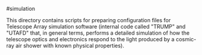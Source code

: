 #simulation

This directory contains scripts for preparing configuration files for
Telescope Array simulation software (internal code called "TRUMP" and 
"UTAFD" that, in general terms, performs a detailed simulation of
how the telescope optics and electronics respond to the light
produced by a cosmic-ray air shower with known physical properties).
